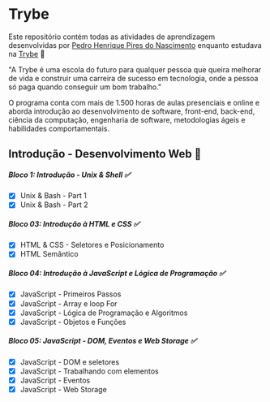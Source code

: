 # Trybe
Este repositório contém todas as atividades de aprendizagem desenvolvidas por [Pedro Henrique Pires do Nascimento](https://www.linkedin.com/in/pedro-henrique-pires-8342b2161/) enquanto estudava na [Trybe](https://www.betrybe.com/) :rocket:

"A Trybe é uma escola do futuro para qualquer pessoa que queira melhorar de vida e construir uma carreira de sucesso em tecnologia, onde a pessoa só paga quando conseguir um bom trabalho."

O programa conta com mais de 1.500 horas de aulas presenciais e online e aborda introdução ao desenvolvimento de software, front-end, back-end, ciência da computação, engenharia de software, metodologias ágeis e habilidades comportamentais.

## Introdução - Desenvolvimento Web :red_circle:

##### Bloco 1: Introdução - Unix & Shell :white_check_mark:
- [x] Unix & Bash - Part 1
- [x] Unix & Bash - Part 2

##### Bloco 03: Introdução à HTML e CSS :white_check_mark:
- [x] HTML & CSS - Seletores e Posicionamento
- [x] HTML Semântico

##### Bloco 04: Introdução à JavaScript e Lógica de Programação :white_check_mark:
- [x] JavaScript - Primeiros Passos
- [x] JavaScript - Array e loop For
- [x] JavaScript - Lógica de Programação e Algoritmos
- [x] JavaScript - Objetos e Funções

##### Bloco 05: JavaScript - DOM, Eventos e Web Storage :white_check_mark:
- [x] JavaScript - DOM e seletores
- [x] JavaScript - Trabalhando com elementos
- [x] JavaScript - Eventos
- [x] JavaScript - Web Storage
